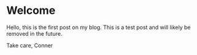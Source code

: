 # Welcome

Hello, this is the first post on my blog. This is a test post and will likely be removed in the future.

Take care,
Conner

